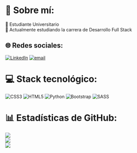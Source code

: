 # 💫 Sobre mí:
🔭 Estudiante Universitario<br>🌱 Actualmente estudiando la carrera de Desarrollo Full Stack


## 🌐 Redes sociales:
[![LinkedIn](https://img.shields.io/badge/LinkedIn-%230077B5.svg?logo=linkedin&logoColor=white)](https://linkedin.com/in/alejo-oviedo-7aa69526a/) [![email](https://img.shields.io/badge/Email-D14836?logo=gmail&logoColor=white)](mailto:alejoemmanueloviedo@gmail.com) 

# 💻 Stack tecnológico:
![CSS3](https://img.shields.io/badge/css3-%231572B6.svg?style=for-the-badge&logo=css3&logoColor=white) ![HTML5](https://img.shields.io/badge/html5-%23E34F26.svg?style=for-the-badge&logo=html5&logoColor=white) ![Python](https://img.shields.io/badge/python-3670A0?style=for-the-badge&logo=python&logoColor=ffdd54) ![Bootstrap](https://img.shields.io/badge/bootstrap-%238511FA.svg?style=for-the-badge&logo=bootstrap&logoColor=white) ![SASS](https://img.shields.io/badge/SASS-hotpink.svg?style=for-the-badge&logo=SASS&logoColor=white)
# 📊 Estadísticas de GitHub:
![](https://github-readme-stats.vercel.app/api?username=Alejillo18&theme=shades-of-purple&hide_border=false&include_all_commits=false&count_private=false)<br/>
![](https://nirzak-streak-stats.vercel.app/?user=Alejillo18&theme=shades-of-purple&hide_border=false)<br/>
![](https://github-readme-stats.vercel.app/api/top-langs/?username=Alejillo18&theme=shades-of-purple&hide_border=false&include_all_commits=false&count_private=false&layout=compact)

<!-- Proudly created with GPRM ( https://gprm.itsvg.in ) -->
